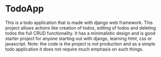 # TodoApp
This is a todo application that is made with django web framework.
This project allows actions like creation of todos, editing of todos and deleting todos
the full CRUD functionality. It has a minimalistic design and is good starter project for 
anyone starting out with django, learning html, css or javascript. 
Note: the code is the project is not production and as a simple todo application it does not require much emphasis on such things.
